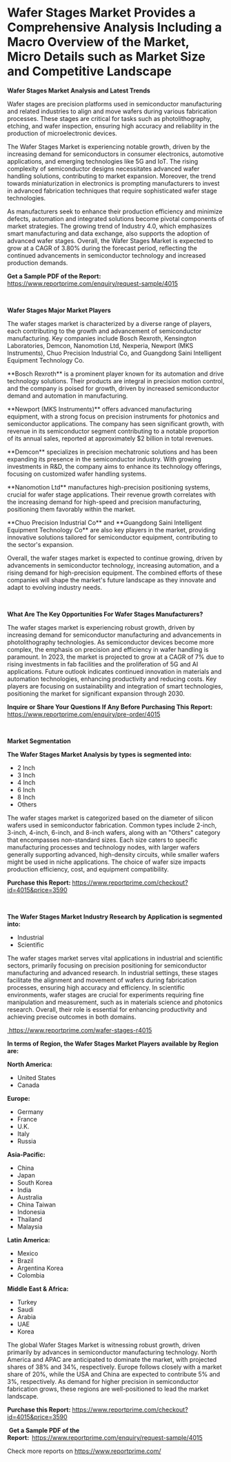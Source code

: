 <p><h1>Wafer Stages Market Provides a Comprehensive Analysis Including a Macro Overview of the Market, Micro Details such as Market Size and Competitive Landscape</h1></p><p><strong>Wafer Stages Market Analysis and Latest Trends</strong></p>
<p><p>Wafer stages are precision platforms used in semiconductor manufacturing and related industries to align and move wafers during various fabrication processes. These stages are critical for tasks such as photolithography, etching, and wafer inspection, ensuring high accuracy and reliability in the production of microelectronic devices.</p><p>The Wafer Stages Market is experiencing notable growth, driven by the increasing demand for semiconductors in consumer electronics, automotive applications, and emerging technologies like 5G and IoT. The rising complexity of semiconductor designs necessitates advanced wafer handling solutions, contributing to market expansion. Moreover, the trend towards miniaturization in electronics is prompting manufacturers to invest in advanced fabrication techniques that require sophisticated wafer stage technologies.</p><p>As manufacturers seek to enhance their production efficiency and minimize defects, automation and integrated solutions become pivotal components of market strategies. The growing trend of Industry 4.0, which emphasizes smart manufacturing and data exchange, also supports the adoption of advanced wafer stages. Overall, the Wafer Stages Market is expected to grow at a CAGR of 3.80% during the forecast period, reflecting the continued advancements in semiconductor technology and increased production demands.</p></p>
<p><strong>Get a Sample PDF of the Report:&nbsp;</strong> <a href="https://www.reportprime.com/enquiry/request-sample/4015?utm_campaign=3127&utm_medium=2&utm_source=Github&utm_content=ia&utm_term=18032025&utm_id=wafer-stages">https://www.reportprime.com/enquiry/request-sample/4015</a></p>
<p>&nbsp;</p>
<p><strong>Wafer Stages Major Market Players</strong></p>
<p><p>The wafer stages market is characterized by a diverse range of players, each contributing to the growth and advancement of semiconductor manufacturing. Key companies include Bosch Rexroth, Kensington Laboratories, Demcon, Nanomotion Ltd, Nexperia, Newport (MKS Instruments), Chuo Precision Industrial Co, and Guangdong Saini Intelligent Equipment Technology Co.</p><p>**Bosch Rexroth** is a prominent player known for its automation and drive technology solutions. Their products are integral in precision motion control, and the company is poised for growth, driven by increased semiconductor demand and automation in manufacturing.</p><p>**Newport (MKS Instruments)** offers advanced manufacturing equipment, with a strong focus on precision instruments for photonics and semiconductor applications. The company has seen significant growth, with revenue in its semiconductor segment contributing to a notable proportion of its annual sales, reported at approximately $2 billion in total revenues.</p><p>**Demcon** specializes in precision mechatronic solutions and has been expanding its presence in the semiconductor industry. With growing investments in R&D, the company aims to enhance its technology offerings, focusing on customized wafer handling systems.</p><p>**Nanomotion Ltd** manufactures high-precision positioning systems, crucial for wafer stage applications. Their revenue growth correlates with the increasing demand for high-speed and precision manufacturing, positioning them favorably within the market.</p><p>**Chuo Precision Industrial Co** and **Guangdong Saini Intelligent Equipment Technology Co** are also key players in the market, providing innovative solutions tailored for semiconductor equipment, contributing to the sector's expansion.</p><p>Overall, the wafer stages market is expected to continue growing, driven by advancements in semiconductor technology, increasing automation, and a rising demand for high-precision equipment. The combined efforts of these companies will shape the market's future landscape as they innovate and adapt to evolving industry needs.</p></p>
<p>&nbsp;</p>
<p><strong>What Are The Key Opportunities For Wafer Stages Manufacturers?</strong></p>
<p><p>The wafer stages market is experiencing robust growth, driven by increasing demand for semiconductor manufacturing and advancements in photolithography technologies. As semiconductor devices become more complex, the emphasis on precision and efficiency in wafer handling is paramount. In 2023, the market is projected to grow at a CAGR of 7% due to rising investments in fab facilities and the proliferation of 5G and AI applications. Future outlook indicates continued innovation in materials and automation technologies, enhancing productivity and reducing costs. Key players are focusing on sustainability and integration of smart technologies, positioning the market for significant expansion through 2030.</p></p>
<p><strong>Inquire or Share Your Questions If Any Before Purchasing This Report:</strong> <a href="https://www.reportprime.com/enquiry/pre-order/4015?utm_campaign=3127&utm_medium=2&utm_source=Github&utm_content=ia&utm_term=18032025&utm_id=wafer-stages">https://www.reportprime.com/enquiry/pre-order/4015</a></p>
<p>&nbsp;</p>
<p><strong>Market Segmentation</strong></p>
<p><strong>The Wafer Stages Market Analysis by types is segmented into:</strong></p>
<p><ul><li>2 Inch</li><li>3 Inch</li><li>4 Inch</li><li>6 Inch</li><li>8 Inch</li><li>Others</li></ul></p>
<p><p>The wafer stages market is categorized based on the diameter of silicon wafers used in semiconductor fabrication. Common types include 2-inch, 3-inch, 4-inch, 6-inch, and 8-inch wafers, along with an "Others" category that encompasses non-standard sizes. Each size caters to specific manufacturing processes and technology nodes, with larger wafers generally supporting advanced, high-density circuits, while smaller wafers might be used in niche applications. The choice of wafer size impacts production efficiency, cost, and equipment compatibility.</p></p>
<p><strong>Purchase this Report:&nbsp;</strong><a href="https://www.reportprime.com/checkout?id=4015&price=3590&utm_campaign=3127&utm_medium=2&utm_source=Github&utm_content=ia&utm_term=18032025&utm_id=wafer-stages">https://www.reportprime.com/checkout?id=4015&price=3590</a></p>
<p>&nbsp;</p>
<p><strong>The Wafer Stages Market Industry Research by Application is segmented into:</strong></p>
<p><ul><li>Industrial</li><li>Scientific</li></ul></p>
<p><p>The wafer stages market serves vital applications in industrial and scientific sectors, primarily focusing on precision positioning for semiconductor manufacturing and advanced research. In industrial settings, these stages facilitate the alignment and movement of wafers during fabrication processes, ensuring high accuracy and efficiency. In scientific environments, wafer stages are crucial for experiments requiring fine manipulation and measurement, such as in materials science and photonics research. Overall, their role is essential for enhancing productivity and achieving precise outcomes in both domains.</p></p>
<p><a href="https://www.reportprime.com/wafer-stages-r4015?utm_campaign=3127&utm_medium=2&utm_source=Github&utm_content=ia&utm_term=18032025&utm_id=wafer-stages">&nbsp;https://www.reportprime.com/wafer-stages-r4015</a></p>
<p><strong>In terms of Region, the Wafer Stages Market Players available by Region are:</strong></p>
<p>
    <p> <strong> North America: </strong>
        <ul>
            <li>United States</li>
            <li>Canada</li>
        </ul>
        </p> 
    <p> <strong> Europe: </strong>
        <ul>
            <li>Germany</li>
            <li>France</li>
            <li>U.K.</li>
            <li>Italy</li>
            <li>Russia</li>
        </ul>
        </p> 
    <p> <strong> Asia-Pacific: </strong>
        <ul>
            <li>China</li>
            <li>Japan</li>
            <li>South Korea</li>
            <li>India</li>
            <li>Australia</li>
            <li>China Taiwan</li>
            <li>Indonesia</li>
            <li>Thailand</li>
            <li>Malaysia</li>
        </ul>
        </p> 
    <p> <strong> Latin America: </strong>
        <ul>
            <li>Mexico</li>
            <li>Brazil</li>
            <li>Argentina Korea</li>
            <li>Colombia</li>
        </ul>
        </p> 
    <p> <strong> Middle East & Africa: </strong>
        <ul>
            <li>Turkey</li>
            <li>Saudi</li>
            <li>Arabia</li>
            <li>UAE</li>
            <li>Korea</li>
        </ul>
    </p>
    </p>
<p><p>The global Wafer Stages Market is witnessing robust growth, driven primarily by advances in semiconductor manufacturing technology. North America and APAC are anticipated to dominate the market, with projected shares of 38% and 34%, respectively. Europe follows closely with a market share of 20%, while the USA and China are expected to contribute 5% and 3%, respectively. As demand for higher precision in semiconductor fabrication grows, these regions are well-positioned to lead the market landscape.</p></p>
<p><strong>Purchase this Report: </strong><a href="https://www.reportprime.com/checkout?id=4015&price=3590&utm_campaign=3127&utm_medium=2&utm_source=Github&utm_content=ia&utm_term=18032025&utm_id=wafer-stages">https://www.reportprime.com/checkout?id=4015&price=3590</a></p>
<p>&nbsp;<strong>Get a Sample PDF of the Report:&nbsp;&nbsp;</strong><a href="https://www.reportprime.com/enquiry/request-sample/4015?utm_campaign=3127&utm_medium=2&utm_source=Github&utm_content=ia&utm_term=18032025&utm_id=wafer-stages">https://www.reportprime.com/enquiry/request-sample/4015</a></p>
<p><strong></strong></p>
<p>Check more reports on <a href="https://www.reportprime.com/?utm_campaign=3127&utm_medium=2&utm_source=Github&utm_content=ia&utm_term=18032025&utm_id=wafer-stages">https://www.reportprime.com/</a></p>
